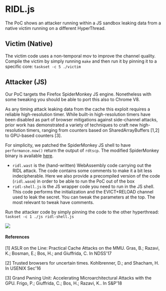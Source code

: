 # RIDL.js

The PoC shows an attacker running within a JS sandbox leaking data from a native victim running on a different HyperThread.


## Victim (Native)

The victim code uses a non-temporal mov to improve the channel quality.
Compile the victim by simply running `make` and then run it by pinning it to a specific core:
`taskset -c 5 ./victim`


## Attacker (JS)
Our PoC targets the Firefox SpiderMonkey JS engine. Nonetheless with some tweaking you should be able to port this also to Chrome V8. 

As any timing attack leaking data from the cache this exploit requires a reliable high-resolution timer. While built-in high-resolution timers have been disabled as part of browser mitigations against side-channel attacks, prior work has demonstrated a variety of techniques to craft new high-resolution timers, ranging from counters based on SharedArrayBuffers [1,2] to GPU-based counters [3].

For simplicity, we patched the SpiderMonkey JS shell to have `performance.now()` return the output of `rdtscp`. The modified SpiderMonkey binary is available [here](download.vusec.net/projects/ridl/js-shell.tar.gz). 

- `ridl.wast` is the (hand-written) WebAssembly code carrying out the RIDL attack. The code contains some comments to make it a bit less indecipherable. Here we also provide a precompiled version of the code (`ridl.wasm`) in order to be able to run the PoC out of the box
- `ridl-shell.js` is the JS wrapper code you need to run in the JS shell. This code performs the initialization and the EVICT+RELOAD channel used to leak the secret. You can tweak the parameters at the top. The most relevant to tweak have comments. 

Run the attacker code by simply pinning the code to the other hyperthread:
`taskset -c 1 ./js ridl-shell.js`

![](https://github.com/vusec/ridl-artifacts/raw/master/ridl-js/js.gif)


#### References 

[1] ASLR on the Line: Practical Cache Attacks on the MMU. Gras, B.; Razavi, K.; Bosman, E.; Bos, H.; and Giuffrida, C. In NDSS'17

[2] Trusted browsers for uncertain times. Kohlbrenner, D.; and Shacham, H. In USENIX Sec'16

[3] Grand Pwning Unit: Accelerating Microarchitectural Attacks with the GPU. Frigo, P.; Giuffrida, C.; Bos, H.; Razavi, K.. In S&P'18



